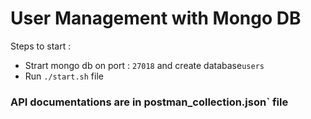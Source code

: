 # User Management with Mongo DB

Steps to start : 
* Strart mongo db on port : `27018` and create database`users` 
* Run `./start.sh` file

### API documentations are in  postman_collection.json` file


